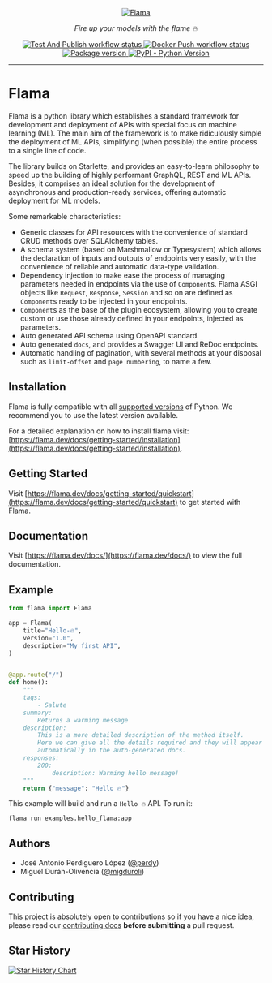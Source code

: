 <p align="center">
    <a href="https://flama.dev"><img src="https://raw.githubusercontent.com/vortico/flama/master/.github/logo.png" alt='Flama'></a>
</p>
<p align="center">
    <em>Fire up your models with the flame</em> &#128293;
</p>
<p align="center">
    <a href="https://github.com/vortico/flama/actions">
        <img src="https://github.com/vortico/flama/workflows/Test%20And%20Publish/badge.svg" alt="Test And Publish workflow status">
    </a>
    <a href="https://github.com/vortico/flama/actions">
        <img src="https://github.com/vortico/flama/workflows/Docker%20Push/badge.svg" alt="Docker Push workflow status">
    </a>
    <a href="https://pypi.org/project/flama/">
        <img src="https://img.shields.io/pypi/v/flama?logo=PyPI&logoColor=white" alt="Package version">
    </a>
    <a href="https://pypi.org/project/flama/">
        <img src="https://img.shields.io/pypi/pyversions/flama?logo=Python&logoColor=white" alt="PyPI - Python Version">
    </a>
</p>

---

# Flama

Flama is a python library which establishes a standard framework for
development and deployment of APIs with special focus on machine learning (ML).
The main aim of the framework is to make ridiculously simple the deployment of
ML APIs, simplifying (when possible) the entire process to a single line of
code.

The library builds on Starlette, and provides an easy-to-learn
philosophy to speed up the building of highly performant GraphQL, REST and ML APIs.
Besides, it comprises an ideal solution for the development of asynchronous
and production-ready services, offering automatic deployment for ML models.

Some remarkable characteristics:

* Generic classes for API resources with the convenience of standard CRUD methods over SQLAlchemy tables.
* A schema system (based on Marshmallow or Typesystem) which allows the declaration of inputs and outputs of endpoints
  very easily, with the convenience of reliable and automatic data-type validation.
* Dependency injection to make ease the process of managing parameters needed in endpoints via the use of `Component`s.
  Flama ASGI objects like `Request`, `Response`, `Session` and so on are defined as `Component`s ready to be injected in
  your endpoints.
* `Component`s as the base of the plugin ecosystem, allowing you to create custom or use those already defined in your
  endpoints, injected as parameters.
* Auto generated API schema using OpenAPI standard.
* Auto generated `docs`, and provides a Swagger UI and ReDoc endpoints.
* Automatic handling of pagination, with several methods at your disposal such as `limit-offset` and `page numbering`,
  to name a few.

## Installation

Flama is fully compatible with all [supported versions](https://devguide.python.org/versions/) of Python. We recommend
you to use the latest version available.

For a detailed explanation on how to install flama
visit:  [https://flama.dev/docs/getting-started/installation](https://flama.dev/docs/getting-started/installation).

## Getting Started

Visit [https://flama.dev/docs/getting-started/quickstart](https://flama.dev/docs/getting-started/quickstart) to get
started with Flama.

## Documentation

Visit [https://flama.dev/docs/](https://flama.dev/docs/) to view the full documentation.

## Example

```python
from flama import Flama

app = Flama(
    title="Hello-🔥",
    version="1.0",
    description="My first API",
)


@app.route("/")
def home():
    """
    tags:
        - Salute
    summary:
        Returns a warming message
    description:
        This is a more detailed description of the method itself.
        Here we can give all the details required and they will appear
        automatically in the auto-generated docs.
    responses:
        200:
            description: Warming hello message!
    """
    return {"message": "Hello 🔥"}
```

This example will build and run a `Hello 🔥` API. To run it:

```commandline
flama run examples.hello_flama:app
```

## Authors

* José Antonio Perdiguero López ([@perdy](https://github.com/perdy/))
* Miguel Durán-Olivencia ([@migduroli](https://github.com/migduroli/))

## Contributing

This project is absolutely open to contributions so if you have a nice idea, please read
our [contributing docs](.github/CONTRIBUTING.md) **before submitting** a pull
request.

## Star History

<a href="https://github.com/vortico/flama">
  <picture>
    <source media="(prefers-color-scheme: dark)" srcset="https://api.star-history.com/svg?repos=vortico/flama&type=Date&theme=dark" />
    <source media="(prefers-color-scheme: light)" srcset="https://api.star-history.com/svg?repos=vortico/flama&type=Date" />
    <img alt="Star History Chart" src="https://api.star-history.com/svg?repos=vortico/flama&type=Date" />
  </picture>
</a>
